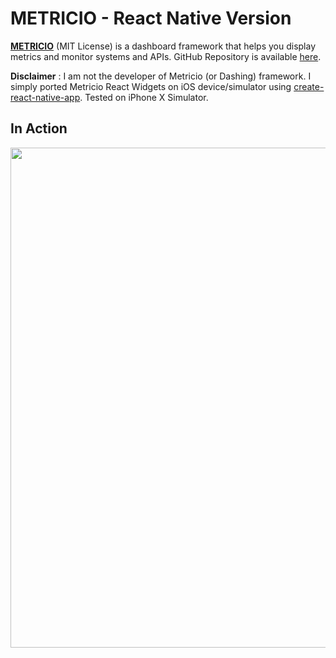 # METRICIO - React Native Version

**[METRICIO](https://metricio.co/)** (MIT License)  is a dashboard framework that helps you display metrics and monitor systems and APIs. GitHub Repository is available [here](https://github.com/metricio/metricio).

**Disclaimer** : I am not the developer of Metricio (or Dashing) framework. I simply ported Metricio React Widgets on iOS device/simulator using [create-react-native-app](https://github.com/react-community/create-react-native-app). Tested on iPhone X Simulator. 

## In Action

<p align="center">
<img src="https://github.com/phyunsj/react-native-metricio/blob/master/assets/metricio-react-native-1280.gif" width="800px"/>
</p>
